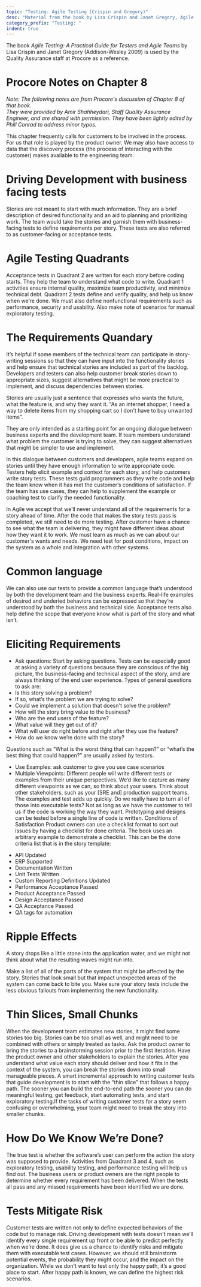 ```yaml
---
topic: "Testing: Agile Testing (Crispin and Gregory)"
desc: "Material from the book by Lisa Crispin and Janet Gregory, Agile Testing: A Practical Guide for Testers and Agile Teams"
category_prefix: "Testing: "
indent: true
---
```


The book *Agile Testing: A Practical Guide for Testers and Agile Teams* by  Lisa Crispin and Janet Gregory (Addison-Wesley 2009) is used by
the Quality Assurance staff at Procore as a reference.

# Procore Notes on Chapter 8

<em>Note: The following notes are from Procore's discussion of Chapter 8 of that book.  
They were provided by Amir Shahheydari, Staff Quality Assurance Engineer, and are shared with permission. They have been lightly 
edited by Phill Conrad to address minor typos.</em>

This chapter frequently calls for customers to be involved in the process. For us that role is
played by the product owner.  We may also have access to data that the discovery process 
(the process of interacting with the customer) makes available to the engineering team.

# Driving Development with business facing tests

Stories are not meant to start with much information. They are a brief description of desired
functionality and an aid to planning and prioritizing work. The team would take the stories and
garnish them with business-facing tests to define requirements per story. These tests are
also referred to as customer-facing or acceptance tests.

# Agile Testing Quadrants

Acceptance tests in Quadrant 2 are written for each story before coding starts. They help the
team to understand what code to write. Quadrant 1 activities ensure internal quality, maximize
team productivity, and minimize technical debt. Quadrant 2 tests define and verify quality, and
help us know when we’re done. We must also define nonfunctional requirements such as
performance, security and usability. Also make note of scenarios for manual exploratory testing.

# The Requirements Quandary

It’s helpful if some members of the technical team can participate in story-writing sessions so
that they can have input into the functionality stories and help ensure that technical stories are
included as part of the backlog. Developers and testers can also help customer break stories
down to appropriate sizes, suggest alternatives that might be more practical to implement, and
discuss dependencies between stories.

Stories are usually just a sentence that expresses who wants the future, what the feature is, and
why they want it. “As an internet shopper, I need a way to delete items from my shopping cart
so I don't have to buy unwanted items”.

They are only intended as a starting point for an ongoing dialogue between business experts and the
development team. If team members understand what problem the customer is trying to solve,
they can suggest alternatives that might be simpler to use and implement.

In this dialogue between customers and developers, agile teams expand on stories until they
have enough information to write appropriate code. Testers help elicit example and context for
each story, and help customers write story tests. These tests guid programmers as they write
code and help the team know when it has met the customer’s conditions of satisfaction. If the
team has use cases, they can help to supplement the example or coaching test to clarify the
needed functionality.

In Agile we accept that we’ll never understand all of the requirements for a story ahead of time.
After the code that makes the story tests pass is completed, we still need to do more testing.
After customer have a chance to see what the team is delivering, they might have different
ideas about how they want it to work. We must learn as much as we can about our customer's
wants and needs. We need test for post conditions, impact on the system as a whole and
integration with other systems.

# Common language

We can also use our tests to provide a common language that’s understood by both the
development team and the business experts. Real-life examples of desired and underied
behaviors can be expressed so that they’re understood by both the business and technical side.
Acceptance tests also help define the scope that everyone know what is part of the story and
what isn’t.

# Eliciting Requirements
- Ask questions: Start by asking questions. Tests can be especially good at asking a
variety of questions because they are conscious of the big picture, the business-facing
and technical aspect of the story, amd are always thinking of the end user experience.
Types of general questions to ask are:
- Is this story solving a problem?
- If so, what’s the problem we are trying to solve?
- Could we implement a solution that doesn't solve the problem?
- How will the story bring value to the business?
- Who are the end users of the feature?
- What value will they get out of it?
- What will user do right before and right after they use the feature?
- How do we know we’re done with the story?

Questions such as “What is the worst thing that can happen?” or “what’s the best thing
that could happen?” are usually asked by testors.
- Use Examples: ask customer to give you use case scenarios
- Multiple Viewpoints: Different people will write different tests or examples from their
unique perspectives. We’d like to capture as many different viewpoints as we can, so
think about your users. Think about other stakeholders, such as your [SRE and]
production support teams. The examples and test adds up quickly. Do we really have to
turn all of those into executable tests? Not as long as we have the customer to tell us if
the code is working the way they want. Prototyping and designs can be tested before a
single line of code is written.
Conditions of Satisfaction
Product owners can use a checklist format to sort out issues by having a checklist for done
criteria. The book uses an arbitrary example to demonstrate a checklist. This can be the done
criteria list that is in the story template:
* API Updated
* ERP Supported
* Documentation Written
* Unit Tests Written
* Custom Reporting Definitions Updated
* Performance Acceptance Passed
* Product Acceptance Passed
* Design Acceptance Passed
* QA Acceptance Passed
* QA tags for automation

# Ripple Effects

A story drops like a little stone into the application water, and we might not think about what the
resulting waves might run into. 

Make a list of all of the parts of the system that might be affected
by the story. Stories that look small but that impact unexpected areas of the system can come
back to bite you. Make sure your story tests include the less obvious fallouts from implementing
the new functionality.

# Thin Slices, Small Chunks

When the development team estimates new stories, it might find some stories too big. Stories
can be too small as well, and might need to be combined with others or simply treated as tasks.
Ask the product owner to bring the stories to a brainstorming session prior to the first iteration.
Have the product owner and other stakeholders to explain the stories. After you understand
what value each story should deliver and how it fits in the context of the system, you can break
the stories down into small manageable pieces. A smart incremental approach to writing
customer tests that guide development is to start with the “thin slice” that follows a happy path.
The sooner you can build the end-to-end path the sooner you can do meaningful testing, get
feedback, start automating tests, and start exploratory testing.If the tasks of writing customer
tests for a story seem confusing or overwhelming, your team might need to break the story into
smaller chunks.

# How Do We Know We’re Done?

The true test is whether the software’s user can perform the action the story was supposed to
provide. Activities from Quadrant 3 and 4, such as exploratory testing, usability testing, and
performance testing will help us find out. The business users or product owners are the right
people to determine whether every requirement has been delivered. When the tests all pass
and any missed requirements have been identified we are done.

# Tests Mitigate Risk

Customer tests are written not only to define expected behaviors of the code but to manage risk.
Driving development with tests doesn't mean we’ll identify every single requirement up front or
be able to predict perfectly when we’re done. It does give us a chance to identify risks and
mitigate them with executable test cases. However, we should still brainstorm potential events,
the probability they might occur, and the impact on the organization. While we don't want to test
only the happy path, it’s a good place to start. After happy path is known, we can define the
highest risk scenarios.
